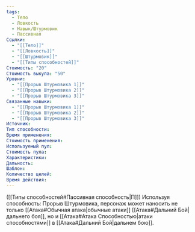 ```yaml
---
tags:
  - Тело
  - Ловкость
  - Навык/Штурмовик
  - Пассивная
Ссылки:
  - "[[Тело]]"
  - "[[Ловкость]]"
  - "[[Штурмовик]]"
  - "[[Типы способностей]]"
Стоимость: "20"
Стоимость выкупа: "50"
Уровни:
  - "[[Прорыв Штурмовика 1]]"
  - "[[Прорыв Штурмовика 2]]"
  - "[[Прорыв Штурмовика 3]]"
Связанные навыки:
  - "[[Прорыв Штурмовика 1]]"
  - "[[Прорыв Штурмовика 2]]"
  - "[[Прорыв Штурмовика 3]]"
Источник:
Тип способности:
Время применения:
Стоимость применения:
Используемый пул:
Стоимость пула:
Характеристики:
Дальность:
Шаблон:
Количество целей:
Время действия:
---
```

([[Типы способностей#Пассивная способность|П]]) Используя способность: Прорыв Штурмовика, персонаж может наносить не только [[Атака#Обычная атака|обычные атаки]] [[Атака#Дальний Бой|дальнего боя]], но и [[Атака#Атака Способностью|атаки способностями]] в [[Атака#Дальний Бой|дальнем бою]]. 